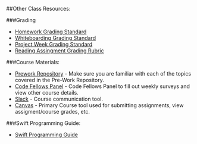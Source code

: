 ##Other Class Resources:

###Grading
* [Homework Grading Standard](homework-grading-rubric.md)
* [Whiteboarding Grading Standard](whiteboarding-grading-rubric.md)
* [Project Week Grading Standard](project-week-grading-rubric.md)
* [Reading Assingment Grading Rubric](reading-discussion-grading-rubric.md)

###Course Materials:
* [Prework Repository](https://github.com/codefellows/iOS401-prework) - Make sure you are familiar with each of the topics covered in the Pre-Work Repository.
* [Code Fellows Panel](https://panel.codefellows.org/) - Code Fellows Panel to fill out weekly surveys and view other course details.
* [Slack](https://slack.com/apps) - Course communication tool.
* [Canvas](https://canvas.instructure.com/) - Primary Course tool used for submitting assignments, view assigment/course grades, etc.

###Swift Programming Guide:
* [Swift Programming Guide](https://developer.apple.com/library/ios/documentation/Swift/Conceptual/Swift_Programming_Language/index.html)
